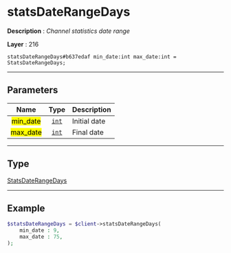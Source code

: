 # statsDateRangeDays

**Description** : *Channel statistics date range*

**Layer** : 216

```tl
statsDateRangeDays#b637edaf min_date:int max_date:int = StatsDateRangeDays;
```

---

## Parameters

| Name | Type | Description |
| :---: | :---: | :--- |
| <mark>min_date</mark> | [`int`](type/int) | Initial date |
| <mark>max_date</mark> | [`int`](type/int) | Final date |

---

## Type

[StatsDateRangeDays](type/StatsDateRangeDays)

---

## Example

```php
$statsDateRangeDays = $client->statsDateRangeDays(
	min_date : 9,
	max_date : 75,
);
```